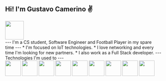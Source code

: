 Hi! I'm Gustavo Camerino ✌️
---
<div>
<a href="https://www.linkedin.com/in/gustavo-camerino-de-carvalho-a112011a1" target="_blank"><img loading="lazy" src="https://cdn.jsdelivr.net/gh/devicons/devicon@latest/icons/linkedin/linkedin-original.svg" target="_blank" height = 60dp width = 60dp ></a>
</div>
---
I'm a CS student, Software Engineer and Football Player in my spare time
---
* I'm focused on IoT technologies.
* I love networking and every time I'm looking for new partners.
* I also work as a Full Stack developer.
---
Technologies I'm used to
---
<div>
  <img src="https://cdn.jsdelivr.net/gh/devicons/devicon@latest/icons/flutter/flutter-original.svg" width = 50dp height= 50dp />
  <img src="https://cdn.jsdelivr.net/gh/devicons/devicon@latest/icons/html5/html5-original-wordmark.svg" width = 50dp height= 50dp />
  <img src="https://cdn.jsdelivr.net/gh/devicons/devicon@latest/icons/css3/css3-original-wordmark.svg" width = 50dp height= 50dp />
  <img src="https://cdn.jsdelivr.net/gh/devicons/devicon@latest/icons/javascript/javascript-original.svg" width = 50dp height= 50dp />
  <img src="https://cdn.jsdelivr.net/gh/devicons/devicon@latest/icons/java/java-original.svg" width = 50dp height= 50dp/>
  <img src="https://cdn.jsdelivr.net/gh/devicons/devicon@latest/icons/androidstudio/androidstudio-original.svg" width = 50dp height= 50dp />
  <img src="https://cdn.jsdelivr.net/gh/devicons/devicon@latest/icons/python/python-original.svg" width = 50dp height= 50dp />
  <img src="https://cdn.jsdelivr.net/gh/devicons/devicon@latest/icons/cplusplus/cplusplus-original.svg" width = 50dp height= 50dp />
  <img src="https://cdn.jsdelivr.net/gh/devicons/devicon@latest/icons/docker/docker-original-wordmark.svg" width = 50dp height= 50dp />
  
</div>
